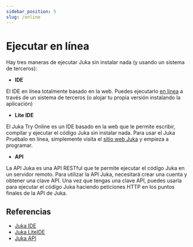 ```yaml
---
sidebar_position: 5
slug: /online
---
```


# Ejecutar en línea

Hay tres maneras de ejecutar Juka sin instalar nada (y usando un sistema de terceros):

* **IDE**

El IDE en línea totalmente basado en la web. Puedes ejecutarlo [en línea](https://ide.jukalang.com) a través de un sistema de terceros (o alojar tu propia versión instalando la aplicación)
* **Lite IDE**

El Juka Try Online es un IDE basado en la web que le permite escribir, compilar y ejecutar el código Juka sin instalar nada. Para usar el Juka Pruébalo en línea, simplemente visita el [sitio web Juka](https://jukalang.com/tryonline) y empieza a programar.

* **API**

La API Juka es una API RESTful que te permite ejecutar el código Juka en un servidor remoto. Para utilizar la API Juka, necesitará crear una cuenta y obtener una clave API. Una vez que tengas una clave API, puedes usarla para ejecutar el código Juka haciendo peticiones HTTP en los puntos finales de la API de Juka.


## Referencias

* [Juka IDE](https://ide.jukalang.com)
* [Juka LiteIDE](https://lite.jukalang.com)
* [Juka API](https://api.jukalang.com)
